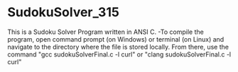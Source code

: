# SudokuSolver_315
This is a Sudoku Solver Program written in ANSI C. 
  -To compile the program, open command prompt (on Windows) or terminal (on Linux) and navigate to the directory where the file is stored locally. From there, use the command "gcc  sudokuSolverFinal.c -l curl" or "clang sudokuSolverFinal.c -l curl"
